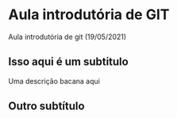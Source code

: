# Aula introdutória de GIT

Aula introdutória de git (19/05/2021)

## Isso aqui é um subtitulo

Uma descrição bacana aqui

## Outro subtítulo
